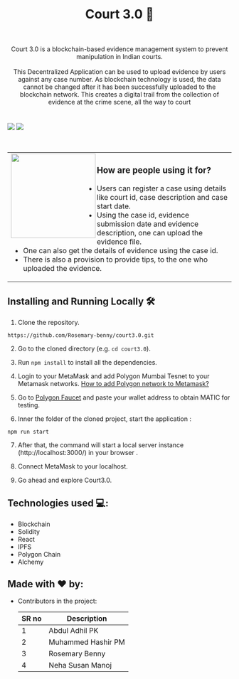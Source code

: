 <!-- markdownlint-configure-file {
  "MD013": {
    "code_blocks": false,
    "tables": false
  },
  "MD033": false,
  "MD041": false
} -->
<div align="center">
<br>
    <h1>Court 3.0 🔐</h1>
<br><br>
<a align="center">Court 3.0 is a blockchain-based evidence management system to prevent manipulation in Indian courts.</a>
<br><br>
<a>This Decentralized Application can be used to upload evidence by users against any case number. As blockchain technology is used, the data cannot be changed after it has been successfully uploaded to the blockchain network. This creates a digital trail from the collection of evidence at the crime scene, all the way to court</a>
<h1></h1>
</div>

<a title="License MIT" href="https://github.com/adhilcodes/Cuira/blob/master/LICENSE"><img src="https://img.shields.io/badge/license-MIT-blue?style=flat-square"></a>
<a title="Latest release" href="https://github.com/adhilcodes/Cuira/releases"><img src="https://img.shields.io/github/v/release/xnbox/DeepfakeHTTP?style=flat-square&color=28A745"></a>
<br>
<p id="banner" align="center">
<br>
<table>
<tr>
<td>
<a href="#banner"><img align="left" src="https://raw.githubusercontent.com/xnbox/DeepfakeHTTP/main/img/image1.png" width="190"></a>
<h3>How are people using it for?</h3>
<ul>
    <li>Users can register a case using details like court id, case description and case start date.</li>
    <li>Using the case id, evidence submission date and evidence description, one can upload the evidence file.</li>
    <li>One can also get the details of evidence using the case id.</li>
    <li>There is also a provision to provide tips, to the one who uploaded the evidence.</li>
</ul>
<img width="1000" height="0">
</td>
</tr>
</table>
</p>


<h2>Installing and Running Locally 🛠️</h2>

1. Clone the repository.
```
https://github.com/Rosemary-benny/court3.0.git
```

2. Go to the cloned directory (e.g. `cd court3.0`).

3. Run ```npm install``` to install all the dependencies.

4. Login to your MetaMask and add Polygon Mumbai Tesnet to your Metamask networks.
[How to add Polygon network to Metamask?](https://docs.polygon.technology/docs/develop/metamask/config-polygon-on-metamask/)

5. Go to [Polygon Faucet](https://faucet.polygon.technology/) and paste your wallet address to obtain MATIC for testing.

6. Inner the folder of the cloned project, start the application : 
```
npm run start
```
7. After that, the command will start a local server instance (http://localhost:3000/) in your browser .

8. Connect MetaMask to your localhost.

9. Go ahead and explore Court3.0.


## Technologies used 💻:

 - Blockchain
 - Solidity
 - React
 - IPFS
 - Polygon Chain
 - Alchemy
 
## Made with ❤️ by:

  - Contributors in the project:


    | SR no     | Description                       |
    | -------- | --------------------------------- |
    | 1        | Abdul Adhil PK                    |
    | 2        | Muhammed Hashir PM                |
    | 3        | Rosemary Benny                    |
    | 4        | Neha Susan Manoj                  |


